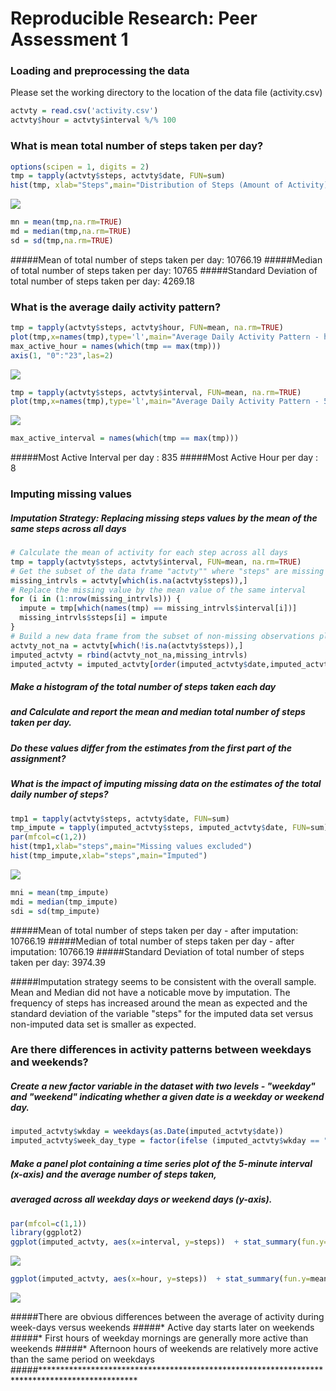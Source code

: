 # Reproducible Research: Peer Assessment 1


### Loading and preprocessing the data
Please set the working directory to the location of the data file (activity.csv)



```r
actvty = read.csv('activity.csv')
actvty$hour = actvty$interval %/% 100
```

### What is mean total number of steps taken per day?

```r
options(scipen = 1, digits = 2)
tmp = tapply(actvty$steps, actvty$date, FUN=sum)
hist(tmp, xlab="Steps",main="Distribution of Steps (Amount of Activity)")
```

![](PA1_template_files/figure-html/unnamed-chunk-3-1.png) 

```r
mn = mean(tmp,na.rm=TRUE)
md = median(tmp,na.rm=TRUE)
sd = sd(tmp,na.rm=TRUE)
```
#####Mean of total number of steps taken per day:    10766.19
#####Median of total number of steps taken per day:  10765
#####Standard Deviation of total number of steps taken per day:  4269.18



### What is the average daily activity pattern?

```r
tmp = tapply(actvty$steps, actvty$hour, FUN=mean, na.rm=TRUE)
plot(tmp,x=names(tmp),type='l',main="Average Daily Activity Pattern - hourly",xlab="Hourly Intervals",ylab="Average Activity",xaxt="n")
max_active_hour = names(which(tmp == max(tmp)))
axis(1, "0":"23",las=2)
```

![](PA1_template_files/figure-html/unnamed-chunk-4-1.png) 

```r
tmp = tapply(actvty$steps, actvty$interval, FUN=mean, na.rm=TRUE)
plot(tmp,x=names(tmp),type='l',main="Average Daily Activity Pattern - 5 min intervals",xlab="5 minutes Intervals",ylab="Average Activity")
```

![](PA1_template_files/figure-html/unnamed-chunk-4-2.png) 

```r
max_active_interval = names(which(tmp == max(tmp)))
```

#####Most Active Interval per day :  835
#####Most Active Hour per day :  8



### Imputing missing values

##### Imputation Strategy: Replacing missing steps values by the mean of the same steps across all days

```r
# Calculate the mean of activity for each step across all days
tmp = tapply(actvty$steps, actvty$interval, FUN=mean, na.rm=TRUE)
# Get the subset of the data frame "actvty"" where "steps" are missing  
missing_intrvls = actvty[which(is.na(actvty$steps)),]
# Replace the missing value by the mean value of the same interval
for (i in (1:nrow(missing_intrvls))) {
  impute = tmp[which(names(tmp) == missing_intrvls$interval[i])]
  missing_intrvls$steps[i] = impute
}
# Build a new data frame from the subset of non-missing observations plus the imputed observations
actvty_not_na = actvty[which(!is.na(actvty$steps)),]
imputed_actvty = rbind(actvty_not_na,missing_intrvls)
imputed_actvty = imputed_actvty[order(imputed_actvty$date,imputed_actvty$interval),]
```
##### Make a histogram of the total number of steps taken each day 
##### and Calculate and report the mean and median total number of steps taken per day. 
##### Do these values differ from the estimates from the first part of the assignment? 
##### What is the impact of imputing missing data on the estimates of the total daily number of steps?

```r
tmp1 = tapply(actvty$steps, actvty$date, FUN=sum)
tmp_impute = tapply(imputed_actvty$steps, imputed_actvty$date, FUN=sum)
par(mfcol=c(1,2))
hist(tmp1,xlab="steps",main="Missing values excluded")
hist(tmp_impute,xlab="steps",main="Imputed")
```

![](PA1_template_files/figure-html/unnamed-chunk-6-1.png) 

```r
mni = mean(tmp_impute)
mdi = median(tmp_impute)
sdi = sd(tmp_impute)
```
#####Mean of total number of steps taken per day - after imputation:    10766.19
#####Median of total number of steps taken per day - after imputation:  10766.19
#####Standard Deviation of total number of steps taken per day:  3974.39

#####Imputation strategy seems to be consistent with the overall sample. Mean and Median did not have a noticable move by imputation. The frequency of steps has increased around the mean as expected and the standard deviation of the variable "steps" for the imputed data set versus non-imputed data set is smaller as expected.

### Are there differences in activity patterns between weekdays and weekends?
##### Create a new factor variable in the dataset with two levels - "weekday" and "weekend" indicating whether a given date is a weekday or weekend day.

```r
imputed_actvty$wkday = weekdays(as.Date(imputed_actvty$date))
imputed_actvty$week_day_type = factor(ifelse (imputed_actvty$wkday == "Saturday" | imputed_actvty$wkday == "Sunday","Weekend","Weekday"))
```

##### Make a panel plot containing a time series plot of the 5-minute interval (x-axis) and the average number of steps taken, 
##### averaged across all weekday days or weekend days (y-axis). 

```r
par(mfcol=c(1,1))
library(ggplot2)
ggplot(imputed_actvty, aes(x=interval, y=steps))  + stat_summary(fun.y=mean, geom ="line") + facet_wrap(~ week_day_type, nrow=2)
```

![](PA1_template_files/figure-html/unnamed-chunk-8-1.png) 

```r
ggplot(imputed_actvty, aes(x=hour, y=steps))  + stat_summary(fun.y=mean, geom ="line") + facet_wrap(~ week_day_type, nrow=2)
```

![](PA1_template_files/figure-html/unnamed-chunk-8-2.png) 

#####There are obvious differences between the average of activity during week-days versus weekends
#####* Active day starts later on weekends
#####* First hours of weekday mornings are generally more active than weekends
#####* Afternoon hours of weekends are relatively more active than the same period on weekdays  
#####**********************************************************************************************
